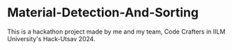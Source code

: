 # Material-Detection-And-Sorting

This is a hackathon project made by me and my team, Code Crafters in IILM University's Hack-Utsav 2024.
